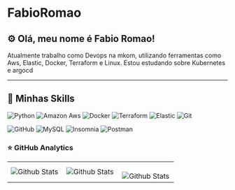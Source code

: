# FabioRomao

## ⚙️ Olá, meu nome é Fabio Romao!

Atualmente trabalho como Devops na mkom, utilizando ferramentas como Aws, Elastic, Docker, Terraform e Linux.
Estou estudando sobre Kubernetes e argocd 

---

## 🚀 Minhas Skills

![Python](https://img.shields.io/badge/Python-3776AB?style=for-the-badge&logo=python&logoColor=white)
![Amazon Aws](https://img.shields.io/badge/Amazon_AWS-232F3E?style=for-the-badge&logo=amazon-aws&logoColor=white)
![Docker](https://img.shields.io/badge/Docker-2496ED?style=for-the-badge&logo=docker&logoColor=white)
![Terraform](https://img.shields.io/badge/Terraform-7B42BC?style=for-the-badge&logo=terraform&logoColor=white)
![Elastic](https://img.shields.io/badge/Elastic-FFFFFF?style=for-the-badge&logo=elastic&logoColor=black)
![Git](https://img.shields.io/badge/Git-E34F26?style=for-the-badge&logo=git&logoColor=white)

![GitHub](https://img.shields.io/badge/-GitHub-333333?style=flat&logo=github)
![MySQL](https://img.shields.io/badge/-MySQL-333333?style=flat&logo=mysql)
![Insomnia](https://img.shields.io/badge/-Insomnia-333333?style=flat&logo=insomnia)
![Postman](https://img.shields.io/badge/-Postman-333333?style=flat&logo=postman)

### ⭐ GitHub Analytics

<table>
  <tr>
    <td>
      <img
        align="left"
        src="https://github-readme-stats.vercel.app/api?username=FabioARomao&theme=dark&hide_border=false&include_all_commits=true"
        alt="Github Stats"
      />
    </td>
    <td>
      <img
        align="left"
        src="https://github-readme-stats.vercel.app/api/top-langs/?username=FabioARomao&theme=dark&hide_border=false&include_all_commits=true&count_private=true&layout=compact"
        alt="Github Stats"
      />
    </td>
    <td>
      <br />
      <img
        align="left"
        src="https://github-readme-streak-stats.herokuapp.com/?user=FabioARomao&theme=dark&hide_border=false"
        alt="Github Stats"
      />
    </td>
  </tr>
</table>
